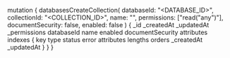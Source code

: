 mutation {
    databasesCreateCollection(
        databaseId: "<DATABASE_ID>",
        collectionId: "<COLLECTION_ID>",
        name: "<NAME>",
        permissions: ["read("any")"],
        documentSecurity: false,
        enabled: false
    ) {
        _id
        _createdAt
        _updatedAt
        _permissions
        databaseId
        name
        enabled
        documentSecurity
        attributes
        indexes {
            key
            type
            status
            error
            attributes
            lengths
            orders
            _createdAt
            _updatedAt
        }
    }
}
